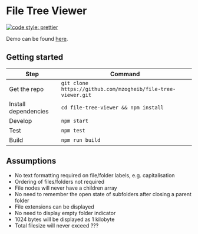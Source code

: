 # File Tree Viewer

[![code style: prettier](https://img.shields.io/badge/code_style-prettier-ff69b4.svg?style=flat-square)](https://github.com/prettier/prettier)

Demo can be found [here](https://awesome-shaw-d5992b.netlify.com/).

## Getting started

| Step                 | Command                                                      |
| -------------------- | ------------------------------------------------------------ |
| Get the repo         | `git clone https://github.com/mzogheib/file-tree-viewer.git` |
| Install dependencies | `cd file-tree-viewer && npm install`                         |
| Develop              | `npm start`                                                  |
| Test                 | `npm test`                                                   |
| Build                | `npm run build`                                              |

## Assumptions

- No text formatting required on file/folder labels, e.g. capitalisation
- Ordering of files/folders not required
- File nodes will never have a children array
- No need to remember the open state of subfolders after closing a parent folder
- File extensions can be displayed
- No need to display empty folder indicator
- 1024 bytes will be displayed as 1 kilobyte
- Total filesize will never exceed ???
